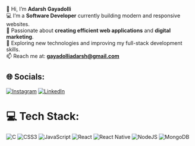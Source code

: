 ### <div align="center">
👋 Hi, I’m **Adarsh Gayadolli**  
💻 I’m a **Software Developer** currently building modern and responsive websites.  
🚀 Passionate about **creating efficient web applications** and **digital marketing**.  
🌱 Exploring new technologies and improving my full-stack development skills.  
📫 Reach me at: **gayadolliadarsh@gmail.com**  
</div>

## 🌐 Socials:
[![Instagram](https://img.shields.io/badge/Instagram-%23E4405F.svg?logo=Instagram&logoColor=white)]((https://www.instagram.com/adarsh_1_0_1/)) [![LinkedIn](https://img.shields.io/badge/LinkedIn-%230077B5.svg?logo=linkedin&logoColor=white)]((https://www.linkedin.com/in/adarsh-gayadolli-6a2584254/)) 

# 💻 Tech Stack:
![C](https://img.shields.io/badge/c-%2300599C.svg?style=for-the-badge&logo=c&logoColor=white) ![CSS3](https://img.shields.io/badge/css3-%231572B6.svg?style=for-the-badge&logo=css3&logoColor=white) ![JavaScript](https://img.shields.io/badge/javascript-%23323330.svg?style=for-the-badge&logo=javascript&logoColor=%23F7DF1E) ![React](https://img.shields.io/badge/react-%2320232a.svg?style=for-the-badge&logo=react&logoColor=%2361DAFB) ![React Native](https://img.shields.io/badge/react_native-%2320232a.svg?style=for-the-badge&logo=react&logoColor=%2361DAFB) ![NodeJS](https://img.shields.io/badge/node.js-6DA55F?style=for-the-badge&logo=node.js&logoColor=white) ![MongoDB](https://img.shields.io/badge/MongoDB-%234ea94b.svg?style=for-the-badge&logo=mongodb&logoColor=white) 

